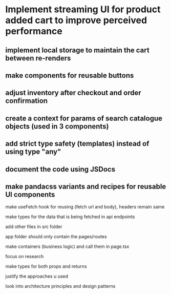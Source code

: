 # Implement streaming UI for product added cart to improve perceived performance

## implement local storage to maintain the cart between re-renders

## make components for reusable buttons

## adjust inventory after checkout and order confirmation

## create a context for params of search catalogue objects (used in 3 components)

## add strict type safety (templates) instead of using type "any"

## document the code using JSDocs

## make pandacss variants and recipes for reusable UI components


make useFetch hook for reusing (fetch url and body), headers remain same

make types for the data that is being fetched in api endpoints

add other files in src folder

app folder should only contain the pages/routes

make containers (business logic) and call them in page.tsx

focus on research

make types for both props and returns

justify the approaches u used

look into architecture principles and design patterns